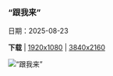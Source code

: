 ### “跟我来”

日期：2025-08-23

**下载**  |  [1920x1080](https://cn.bing.com/th?id=OHR.CervusDama_ZH-CN3603505811_1920x1080.jpg)  |  [3840x2160](https://cn.bing.com/th?id=OHR.CervusDama_ZH-CN3603505811_UHD.jpg)

![“跟我来”](https://cn.bing.com/th?id=OHR.CervusDama_ZH-CN3603505811_1920x1080.jpg "欧洲黇鹿‌，英格兰 (© Enrique Aguirre Aves/Getty Images)")

